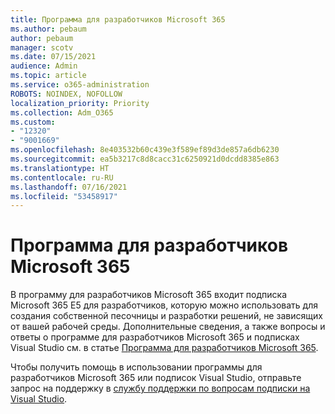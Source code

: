 ```yaml
---
title: Программа для разработчиков Microsoft 365
ms.author: pebaum
author: pebaum
manager: scotv
ms.date: 07/15/2021
audience: Admin
ms.topic: article
ms.service: o365-administration
ROBOTS: NOINDEX, NOFOLLOW
localization_priority: Priority
ms.collection: Adm_O365
ms.custom:
- "12320"
- "9001669"
ms.openlocfilehash: 8e403532b60c439e3f589ef89d3de857a6db6230
ms.sourcegitcommit: ea5b3217c8d8cacc31c6250921d0dcdd8385e863
ms.translationtype: HT
ms.contentlocale: ru-RU
ms.lasthandoff: 07/16/2021
ms.locfileid: "53458917"
---
```

# <a name="microsoft-365-developer-program"></a>Программа для разработчиков Microsoft 365

В программу для разработчиков Microsoft 365 входит подписка Microsoft 365 E5 для разработчиков, которую можно использовать для создания собственной песочницы и разработки решений, не зависящих от вашей рабочей среды. Дополнительные сведения, а также вопросы и ответы о программе для разработчиков Microsoft 365 и подписках Visual Studio см. в статье [Программа для разработчиков Microsoft 365](/office/developer-program/microsoft-365-developer-program).

Чтобы получить помощь в использовании программы для разработчиков Microsoft 365 или подписок Visual Studio, отправьте запрос на поддержку в [службу поддержки по вопросам подписки на Visual Studio](https://visualstudio.microsoft.com/subscriptions/support/).
